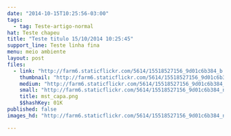 ```yaml
---
date: "2014-10-15T10:25:56-03:00"
tags:
  - tag: Teste-artigo-normal
hat: Teste chapeu
title: "Teste titulo 15/10/2014 10:25:45"
support_line: Teste linha fina
menu: meio ambiente
layout: post
files:
  - link: "http://farm6.staticflickr.com/5614/15518527156_9d01c6b384_b.jpg"
    thumbnail: "http://farm6.staticflickr.com/5614/15518527156_9d01c6b384_t.jpg"
    medium: "http://farm6.staticflickr.com/5614/15518527156_9d01c6b384_z.jpg"
    small: "http://farm6.staticflickr.com/5614/15518527156_9d01c6b384_n.jpg"
    title: mst_capa.png
    $$hashKey: 01K
published: false
images_hd: "http://farm6.staticflickr.com/5614/15518527156_9d01c6b384_n.jpg"

---
```

